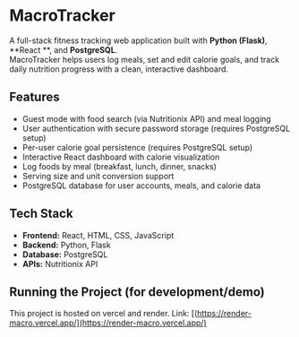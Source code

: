 # MacroTracker

A full-stack fitness tracking web application built with **Python (Flask)**, **React **, and **PostgreSQL**.  
MacroTracker helps users log meals, set and edit calorie goals, and track daily nutrition progress with a clean, interactive dashboard.

## Features
- Guest mode with food search (via Nutritionix API) and meal logging
- User authentication with secure password storage (requires PostgreSQL setup)
- Per-user calorie goal persistence (requires PostgreSQL setup)
- Interactive React dashboard with calorie visualization
- Log foods by meal (breakfast, lunch, dinner, snacks)
- Serving size and unit conversion support
- PostgreSQL database for user accounts, meals, and calorie data

## Tech Stack
- **Frontend:** React, HTML, CSS, JavaScript
- **Backend:** Python, Flask
- **Database:** PostgreSQL
- **APIs:** Nutritionix API

## Running the Project (for development/demo)
This project is hosted on vercel and render.
Link: [(https://render-macro.vercel.app/](https://render-macro.vercel.app/)

